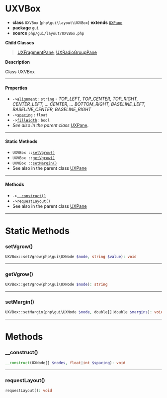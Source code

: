 # UXVBox

- **class** `UXVBox` (`php\gui\layout\UXVBox`) **extends** [`UXPane`](https://github.com/VenityStudio/android/tree/master/jphp-android-ext/api-docs/classes/php/gui/layout/UXPane.md)
- **package** `gui`
- **source** `php/gui/layout/UXVBox.php`

**Child Classes**

> [UXFragmentPane](https://github.com/VenityStudio/android/tree/master/jphp-android-ext/api-docs/classes/php/gui/layout/UXFragmentPane.md), [UXRadioGroupPane](https://github.com/VenityStudio/android/tree/master/jphp-android-ext/api-docs/classes/php/gui/UXRadioGroupPane.md)

**Description**

Class UXVBox

---

#### Properties

- `->`[`alignment`](#prop-alignment) : `string` - _TOP_LEFT, TOP_CENTER, TOP_RIGHT, CENTER_LEFT, ... CENTER, ... BOTTOM_RIGHT,
BASELINE_LEFT, BASELINE_CENTER, BASELINE_RIGHT_
- `->`[`spacing`](#prop-spacing) : `float`
- `->`[`fillWidth`](#prop-fillwidth) : `bool`
- *See also in the parent class* [UXPane](https://github.com/VenityStudio/android/tree/master/jphp-android-ext/api-docs/classes/php/gui/layout/UXPane.md).

---

#### Static Methods

- `UXVBox ::`[`setVgrow()`](#method-setvgrow)
- `UXVBox ::`[`getVgrow()`](#method-getvgrow)
- `UXVBox ::`[`setMargin()`](#method-setmargin)
- See also in the parent class [UXPane](https://github.com/VenityStudio/android/tree/master/jphp-android-ext/api-docs/classes/php/gui/layout/UXPane.md)

---

#### Methods

- `->`[`__construct()`](#method-__construct)
- `->`[`requestLayout()`](#method-requestlayout)
- See also in the parent class [UXPane](https://github.com/VenityStudio/android/tree/master/jphp-android-ext/api-docs/classes/php/gui/layout/UXPane.md)

---
# Static Methods

<a name="method-setvgrow"></a>

### setVgrow()
```php
UXVBox::setVgrow(php\gui\UXNode $node, string $value): void
```

---

<a name="method-getvgrow"></a>

### getVgrow()
```php
UXVBox::getVgrow(php\gui\UXNode $node): string
```

---

<a name="method-setmargin"></a>

### setMargin()
```php
UXVBox::setMargin(php\gui\UXNode $node, double[]|double $margins): void
```

---
# Methods

<a name="method-__construct"></a>

### __construct()
```php
__construct(UXNode[] $nodes, float|int $spacing): void
```

---

<a name="method-requestlayout"></a>

### requestLayout()
```php
requestLayout(): void
```